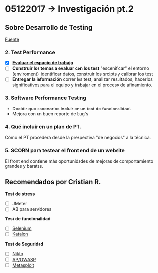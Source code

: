 # 05122017 -> Investigación pt.2

## Sobre Desarrollo de Testing
[Fuente](http://searchsoftwarequality.techtarget.com/answer/How-to-conduct-performance-stress-load-testing-without-tools)

### 2. Test Performance
- [x] [**Evaluar el espacio de trabajo**](https://github.com/AnnBenavides/Practica2/blob/master/Bitacora/04122017.md#2-test-performance)
- [ ] **Construir los temas a evaluar con los test** "escenificar" el entorno (enviroment), identificar datos, construir los srcipts y calibrar los test
- [ ] **Entregar la información** correr los test, analizar resultados, hacerlos significativos para el equipo y trabajar en el proceso de afinamiento.

### 3. Software Performance Testing
- Decidir que escenarios incluir en un test de funcionalidad.
- Mejora con un buen reporte de bug's

### 4. Qué incluir en un plan de PT.
Cómo el PT procederá desde la prespectiva "de negocios" a la técnica.  

### 5. SCORN para testear el front end de un website
El front end contiene más oportunidades de mejoras de comportamiento grandes y baratas.

## Recomendados por Cristian R.
**Test de stress**
- [ ] JMeter
- [ ] AB para servidores

**Test de funcionalidad**
- [ ] [Selenium](http://www.seleniumhq.org/)
- [ ] [Katalon](https://www.katalon.com/)

**Test de Seguridad**
- [ ] [Nikto](https://cirt.net/Nikto2)
- [ ] [AP/OWASP](https://www.owasp.org/index.php/OWASP_Zed_Attack_Proxy_Project)
- [ ] [Metasploit](https://www.metasploit.com/)
